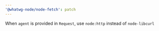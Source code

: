 ```yaml
---
'@whatwg-node/node-fetch': patch
---
```


When `agent` is provided in `Request`, use `node:http` instead of `node-libcurl`
